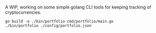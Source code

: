 A WIP, working on some simple golang CLI tools for keeping tracking of cryptocurrencies.

```
go build -o ./bin/portfolio cmd/portfolio/main.go
./bin/portfolio ./config/portfolio.json
```
